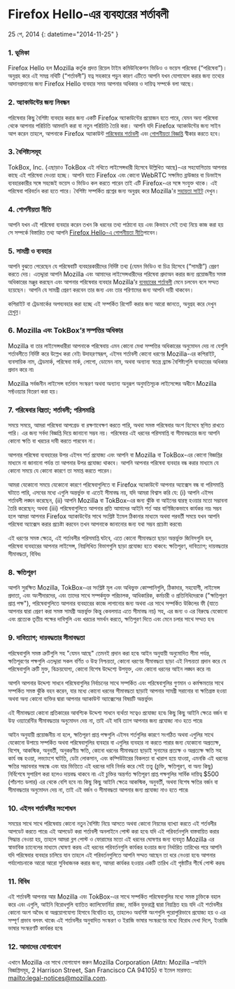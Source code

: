 # Firefox Hello-এর ব্যবহারের শর্তাবলী

25 শে, 2014
{: datetime="2014-11-25" }

### 1. ভূমিকা 

Firefox Hello হল Mozilla কর্তৃক প্রদত্ত রিয়েল টাইম কমিউনিকেশন ভিডিও ও ভয়েস পরিষেবা (“পরিষেবা”)।  অনুগ্রহ করে এই সমগ্র নথিটি (“শর্তাবলী”) যত্ন সহকারে পড়ুন কারণ এটিতে আপনি যখন যোগাযোগ করার জন্য তথ্যের আদানপ্রদানের জন্য Firefox Hello ব্যবহার সময় আপনার অধিকার ও দায়িত্ব সম্পর্কে বলা আছে।

### 2. অ্যাকাউন্টের জন্য নিবন্ধন

পরিষেবার কিছু বৈশিষ্ট্য ব্যবহার করার জন্য একটি Firefox অ্যাকাউন্টের প্রয়োজন হতে পারে, যেমন অন্য পরিষেবা থেকে আপনার পরিচিতি আমদানি করা বা নতুন পরিচিতি তৈরি করা।  আপনি যদি Firefox অ্যাকাউন্টের জন্য সাইন আপ করেন তাহলে, আপনাকে Firefox অ্যাকাউন্ট [পরিষেবার শর্তাবলী](https://www.mozilla.org/about/legal/terms/services) এবং [গোপনীয়তা বিজ্ঞপ্তি](https://www.mozilla.org/privacy/firefox-cloud) স্বীকার করতে হবে।

### 3. বৈশিষ্ট্যসমূহ

TokBox, Inc. (এছাড়াও TokBox এই নথিতে লাইসেন্সধারী হিসেবে উল্লিখিত আছে)-এর সহযোগিতায় আপনার কাছে এই পরিষেবা দেওয়া হচ্ছে।  আপনি যাতে Firefox এবং কোনো WebRTC সক্ষমিত ব্রাউজার বা ডিভাইস ব্যবহারকারীর সঙ্গে সহজেই ভয়েস ও ভিডিও কল করতে পারেন  তাই এটি Firefox-এর সঙ্গে সংযুক্ত থাকে।  এই পরিষেবা পরিবর্তন করা হতে পারে।  বৈশিষ্ট্য সম্পর্কিত প্রশ্নের জন্য অনুগ্রহ করে Mozilla'র [সহায়তা সাইট](https://support.mozilla.org/products/firefox) দেখুন। 

### 4. গোপনীয়তা নীতি

আপনি যখন এই পরিষেবা ব্যবহার করেন তখন কি ধরনের তথ্য পাঠানো হয় এবং কিভাবে সেই তথ্য নিয়ে কাজ করা হয় সে সম্পর্কে বিস্তারিত তথ্য আপনি [Firefox Hello-এ  গোপনীয়তা নীতি](https://www.mozilla.org/privacy/firefox-hello/)পাবেন।

### 5. সামগ্রী ও ব্যবহার 

আপনি বুঝতে পেরেছেন যে পরিষেবাটি ব্যবহারকারীদের নির্দিষ্ট তথ্য (যেমন ভিডিও বা চিত্র হিসেবে (“সামগ্রী”) প্রেরণ করতে দেয়।  এতদ্দ্বারা আপনি Mozilla এবং আমাদের লাইসেন্সধারীদের পরিষেবা প্রদাঅন করার জন্য প্রয়োজনীয় সমস্ত অধিকারের মঞ্জুর করছেন এবং আপনার পরিষেবার ব্যবহার Mozilla’র [ব্যবহারের শর্তাবলী](https://www.mozilla.org/about/legal/acceptable-use) মেনে চলবেন বলে সম্মত হয়েছেন। আপনি যে সামগ্রী প্রেরণ করবেন তার জন্য এবং তার পরিণামের জন্য আপনি দায়ী থাকবেন। 

কপিরাইট বা ট্রেডমার্কের অপব্যবহার করা হচ্ছে এই সম্পর্কিত রিপোর্ট করার জন্য আরো জানতে, অনুগ্রহ করে দেখুন [দেখুন](https://www.mozilla.org/about/legal/report-abuse/)।

### 6. Mozilla এবং TokBox’র সম্পত্তির অধিকার

Mozilla বা তার লাইসেন্সধারীরা আপনাকে পরিষেবায় এমন কোনো মেধা সম্পত্তির অধিকারের অনুমোদন দেয় না যেগুলি শর্তাবলীতে নির্দিষ্ট করে উল্লেখ করা নেই৷  উদাহরণস্বরূপ, এইসব শর্তাবলী কোনো ধরণের Mozilla-এর কপিরাইট, ব্যবসায়িক নাম, ট্রেডমার্ক, পরিষেবা মার্ক, লোগো, ডোমেন নাম, অথবা অন্যান্য স্বতন্ত্র ব্র্যান্ড বৈশিষ্ট্যগুলি ব্যবহারের অধিকার প্রদান করে না৷  

Mozilla সর্বজনীন লাইসেন্স বর্তমান সংস্করণ অথবা অন্যান্য অনুরূপ অনুমতিসূচক লাইসেন্সের অধীনে Mozilla সফ্টওয়্যার বিতরণ করা হয়।

### 7. পরিষেবার বিঘ্নতা; শর্তাবলী; পরিসমাপ্তি

সময়ে সময়ে, আমরা পরিষেবা আপগ্রেড বা রক্ষণাবেক্ষণ করতে পারি, অথবা সমস্ত পরিষেবার অংশ হিসেবে স্থগিত রাখতে পারি। এর জন্য সর্বদা বিজ্ঞপ্তি দিয়ে জানানো সম্ভব নয়। পরিষেবার এই ধরনের পরিসমাপ্তি বা সীমাবদ্ধতার জন্য আপনি কোনো ক্ষতি বা খরচের দাবী করতে পারবেন না।

আপনার পরিষেবা ব্যবহারের উপর এইসব শর্ত প্রযোজ্য এবং আপনি বা Mozilla বা TokBox-এর কোনো বিজ্ঞপ্তির মাধ্যমে না জানানো পর্যন্ত তা আপনার উপর প্রযোজ্য থাকবে। আপনি আপনার পরিষেবা ব্যবহার বন্ধ করার মাধ্যমে যে কোনো সময়ে যে কোনো কারণে তা সমাপ্ত করতে পারেন।

আমরা যেকোনো সময়ে যেকোনো কারণে পরিষেবাগুলিতে বা Firefox অ্যাকাউন্টে আপনার অ্যাক্সেস বন্ধ বা পরিসমাপ্তি ঘটাতে পারি, এসবের মধ্যে এগুলি অন্তর্ভুক্ত বা এতেই সীমাবদ্ধ নয়, যদি আমরা বিশ্বাস করি যে: (i) আপনি এইসব শর্তাবলী লঙ্ঘন করেছেন, (ii) আপনি Mozilla বা TokBox-এর জন্য ঝুঁকি বা আইনের দ্বারস্থ হওয়ার মতো সম্ভাবনা তৈরি করেছেন; অথবা (iii) পরিষেবাগুলিতে আপনার প্রতি আমাদের আইনি শর্ত আর বাণিজ্যিকভাবে কার্যকর নয়৷ সম্ভব হলে আমরা আপনার Firefox অ্যাকাউন্টের সাথে সংশ্লিষ্ট ইমেল ঠিকানার মাধ্যমে অথবা পরবর্তী সময়ে যখন আপনি পরিষেবা অ্যাক্সেস করার প্রচেষ্টা করবেন তখন আপনাকে জানানোর জন্য যথা সম্ভব প্রচেষ্টা করবো৷

এই ধরণের সমস্ত ক্ষেত্রে, এই শর্তাবলীর পরিসমাপ্তি ঘটবে, এতে কোনো সীমাবদ্ধতা ছাড়া অন্তর্ভুক্ত জিনিসগুলি হল, পরিষেবা ব্যবহারের আপনার লাইসেন্স, নিম্নলিখিত বিভাগগুলি ছাড়া প্রযোজ্য হতে থাকবে: ক্ষতিপূরণ, দাবিত্যাগ; দায়বদ্ধতার সীমাবদ্ধতা, বিবিধ৷

### 8. ক্ষতিপূরণ

আপনি সুরক্ষিত Mozilla, TokBox-এর সংশ্লিষ্ট মূল এবং অধিভুক্ত কোম্পানিগুলি, ঠিকাদার, সহযোগী, লাইসেন্স প্রদাতা, এবং অংশীদারদের, এবং তাদের সাথে সম্পর্কযুক্ত পরিচালক, আধিকারিক, কর্মচারী ও প্রতিনিধিদেরকে ("ক্ষতিপূরণ প্রাপ্ত পক্ষ"), পরিষেবাগুলিতে আপনার ব্যবহারের কাজে লাগানোর জন্য অথবা এর সাথে সম্পর্কিত উকিলের ফী (যাতে আপনার দ্বারা প্রেরণ করা সমস্ত সামগ্রী অন্তর্ভুক্ত কিন্তু কেবলমাত্র এতে সীমাবদ্ধ নয়) সহ, এর জন্য ও এর বিরুদ্ধে যেকোনো এবং প্রত্যেক তৃতীয় পক্ষের দাবিগুলি এবং খরচের সমর্থন করতে, ক্ষতিপুরণ দিতে এবং মেনে চলার সাথে সম্মত হন৷

### 9. দাবিত্যাগ; দায়বদ্ধতার সীমাবদ্ধতা

পরিষেবাগুলি সমস্ত ত্রুটিগুলি সহ "যেমন আছে" তেমনই প্রদান করা হবে৷ আইন অনুযায়ী অনুমোদিত সীমা পর্যন্ত, ক্ষতিপূরণের পক্ষগুলি এতদ্দ্বারা সকল বর্ণিত ও উহ্য নিশ্চয়তা, কোনো ধরণের সীমাবদ্ধতা ছাড়া এই নিশ্চয়তা প্রদান করে যে পরিষেবাগুলি ত্রুটি মুক্ত, বিক্রয়যোগ্য, কোনো বিশেষ উদ্দেশ্যে উপযুক্ত, এবং কোনো ধরনের আইন লঙ্ঘন করে না৷

আপনি আপনার উদ্দেশ্য সাধনে পরিষেবাগুলির নির্বাচনের সাথে সম্পর্কিত এবং পরিষেবাগুলির গুণমান ও কর্মক্ষমতার সাথে সম্পর্কিত সমস্ত ঝুঁকি বহন করেন, যার মধ্যে কোনো ধরনের সীমাবদ্ধতা ছাড়াই আপনার সামগ্রী সরানোর বা ক্ষতিগ্রস্ত হওয়া অথবা অন্য কোনো ব্যক্তির দ্বারা আপনার অ্যাকাউন্ট অ্যাক্সেসের বিষয়টি অন্তর্ভুক্ত৷

এই সীমাবদ্ধতা কোনো প্রতিকারের আবশ্যিক উদ্দেশ্য সাধনে ব্যর্থতা সত্বেও প্রযোজ্য হবে৷ কিছু কিছু আইনি ক্ষেত্রে বর্জন বা উহ্য ওয়্যারেন্টির সীমাবদ্ধতার অনুমোদন দেয় না, তাই এই দাবি ত্যাগ আপনার জন্য প্রযোজ্য নাও হতে পারে৷

আইন অনুযায়ী প্রয়োজনীয় না হলে, ক্ষতিপূরণ প্রাপ্ত পক্ষগুলি এইসব শর্তগুলির কারণে সংগঠিত অথবা এগুলির সাথে যেকোনো উপায়ে সম্পর্কিত অথবা পরিষেবাগুলির ব্যবহার বা এগুলির ব্যবহার না করতে পারার জন্য যেকোনো অপ্রত্যক্ষ, বিশেষ, আকস্মিক, অনুবর্তী, অনুকরণীয় ক্ষতি, কোনো ধরনের সীমাবদ্ধতা ছাড়াই সুনামের প্রত্যক্ষ ও অপ্রত্যক্ষ ক্ষতি সহ কার্য বন্ধ হওয়া, লভ্যাংশে ঘাটতি, ডেটা লোকসান, এবং কম্পিউটারের বিকলতা বা খারাপ হয়ে যাওয়া, এমনকি এই ধরনের ক্ষতির সম্ভাবনার সম্বন্ধে এবং যার ভিত্তিতে এই ধরনের দাবি নির্ভর করে সেই তত্ত্ব (চুক্তি, ক্ষতিপূরণ, বা অন্য কিছু) নির্বিশেষে সুপারিশ করা হলেও দায়বদ্ধ থাকবে না৷ এই চুক্তির অন্তর্গত ক্ষতিপূরণ প্রাপ্ত পক্ষগুলির সার্বিক দায়িত্ব $500 (পাঁচশত ডলার) এর থেকে বেশি হবে না৷ কিছু কিছু আইনি ক্ষেত্রে আকস্মিক, অনুবর্তী, অথবা বিশেষ ক্ষতির  বর্জন বা সীমাবদ্ধতার অনুমোদন দেয় না, তাই এই বর্জন ও সীমাবদ্ধতা আপনার জন্য প্রযোজ্য নাও হতে পারে৷

### 10. এইসব শর্তাবলীর সংশোধন

সময়ের সাথে সাথে পরিষেবায় কোনো নতুন বৈশিষ্ট্য নিয়ে আসতে অথবা কোনো নিয়মের ব্যাখ্যা করতে এই শর্তবলীর আপডেট করতে পারে৷ এই আপডেট করা শর্তাবলী অনলাইনে পোস্ট করা হবে৷ যদি এই পরিবর্তনগুলি বাস্তবায়িত করার সিদ্ধান্ত নেওয়া হয়, তাহলে আমরা ব্লগ পোস্ট ও ফোরামের মতো এই ধরনের ঘোষণার জন্য ব্যবহৃত Mozilla এর স্বাভাবিক চ্যানেলের মাধ্যমে ঘোষণা করব৷ এই ধরনের পরিবর্তনগুলি কার্যকর হওয়ার জন্য নির্ধারিত তারিখের পরে আপনি যদি পরিষেবার ব্যবহার চালিয়ে যান তাহলে এই পরিবর্তনগুলিতে আপনি সম্মত আছেন তা ধরে নেওয়া হবে৷ আপনার পর্যালোচনাকে আরো আরো সুবিধাজনক করার জন্য, আমরা কার্যকর হওয়ার একটি তারিখ এই পৃষ্ঠাটির শীর্ষে পোস্ট করব৷ 

### 11. বিবিধ

এই শর্তাবলী আপনার আর Mozilla এবং TokBox-এর সাথে সম্পর্কিত পরিষেবাগুলির মধ্যে সমস্ত চুক্তিকে বহাল করে এবং এগুলি, আইনি বিরোধগুলি ব্যাতিত ক্যালিফোর্নিয়া রাজ্য, মার্কিন যুক্তরাষ্ট্র দ্বারা নিয়ন্ত্রিত হয়৷ যদি এই শর্তাবলীর কোনো অংশ অবৈধ বা অপ্রয়োগযোগ্য হিসাবে বিবেচিত হয়, তাহলেও অবশিষ্ট অংশগুলি পুরোপুরিভাবে প্রযোজ্য হয় ও এর সম্পূর্ণ প্রভাব বলবৎ থাকে৷ এই শর্তাবলীর অনুবাদিত সংস্করণ ও ইরাজি ভাষার সংস্করণের মধ্যে বিরোধ দেখা দিলে, ইংরাজি ভাষার সংস্করণটি কার্যকর হবে৷

### 12. আমাদের যোগাযোগ

এখানে Mozilla এর সাথে যোগাযোগ করুন Mozilla Corporation (Attn: Mozilla –আইনি বিজ্ঞপ্তিসমূহ, 2 Harrison Street, San Francisco CA 94105) বা ইমেল মারফত: <mailto:legal-notices@mozilla.com>.
